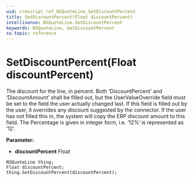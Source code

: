 ```yaml
---
uid: crmscript_ref_NSQuoteLine_SetDiscountPercent
title: SetDiscountPercent(Float discountPercent)
intellisense: NSQuoteLine.SetDiscountPercent
keywords: NSQuoteLine, GetDiscountPercent
so.topic: reference
---
```


# SetDiscountPercent(Float discountPercent)

The discount for the line, in percent. Both ‘DiscountPercent’ and ‘DiscountAmount’ shall be filled out, but the UserValueOverride field must be set to the field the user actually changed last. If this field is filled out by the user, it overrides any discount suggested by the connector. If the user has not filled this in, the system will copy the ERP discount amount to this field. The Percentage is given in integer form, i.e. ‘12%’ is represented as ‘12’.

**Parameter:** 
* **discountPercent** Float

```crmscript
NSQuoteLine thing;
Float discountPercent;
thing.SetDiscountPercent(discountPercent);
```

